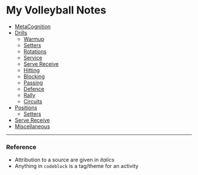 # My Volleyball Notes

- [MetaCognition](./metacognition/MetaCognition.md)
- [Drills](./drills/Drills.md)
  - [Warmup](./drills/WarmupDrills/WarmupDrills.md)
  - [Setters](./drills/SetterDrills/SetterDrills.md)
  - [Rotations](./drills/RotationDrills/RotationDrills.md)
  - [Service](./drills/ServiceDrills/ServiceDrills.md)
  - [Serve Receive](./drills/ServeReceiveDrills/ServeReceiveDrills.md)
  - [Hitting](./drills/HittingDrills/HittingDrills.md)
  - [Blocking](./drills/BlockingDrills/BlockingDrills.md)
  - [Passing](./drills/PassingDrills/PassingDrills.md)
  - [Defence](./drills/DefenceDrills/DefenceDrills.md)
  - [Rally](./drills/RallyDrills/RallyDrills.md)
  - [Circuits](./drills/CircuitsDrills/CircuitsDrills.md)
- [Positions](./positions/Positions.md)
  - [Setters](./positions/Setters.md)
- [Serve Receive](./ServeReceive.md)
- [Miscellaneous](./Miscellaneous.md)

---

### Reference

- Attribution to a source are given in _italics_
- Anything in `codeblock` is a tag/theme for an activity
